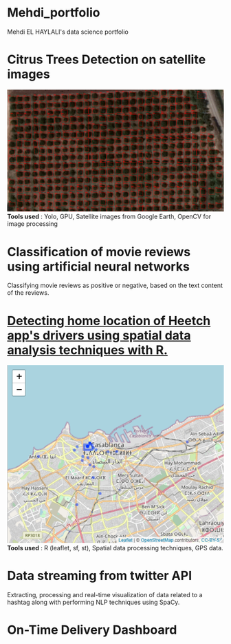 # Mehdi_portfolio
Mehdi EL HAYLALI's data science portfolio

# Citrus Trees Detection on satellite images
![Citrus Trees Detection by Convolutional Neural Network](images/Yimage2.jpg)
**Tools used** : Yolo, GPU, Satellite images from Google Earth, OpenCV for image processing

# Classification of movie reviews using artificial neural networks
Classifying movie reviews as positive or negative, based on the text content of the reviews.

# [Detecting home location of Heetch app's drivers using spatial data analysis techniques with R.](http://rpubs.com/MHD/HomeLocationDetection_Rproject)
![A driver's Home location detection](images/HomeLocationDetection_map.png)
**Tools used** : R (leaflet, sf, st), Spatial data processing techniques, GPS data. 

# Data streaming from twitter API
Extracting, processing and real-time visualization of data related to a hashtag along with performing NLP techniques using SpaCy.

# On-Time Delivery Dashboard
